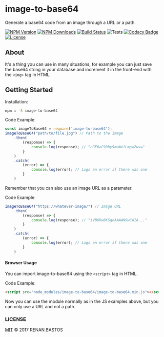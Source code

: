 # image-to-base64
Generate a base64 code from an image through a URL or a path.
 
[![NPM Version][npm-image]][npm-url]
[![NPM Downloads][downloads-image]][downloads-url]
[![Build Status](https://travis-ci.org/renanbastos93/image-to-base64.svg?branch=master)](https://travis-ci.org/renanbastos93/image-to-base64)
![Tests](https://github.com/renanbastos93/image-to-base64/workflows/Tests/badge.svg)
[![Codacy Badge](https://api.codacy.com/project/badge/Grade/319a6e0b35474cf3ada5b0894e959b65)](https://www.codacy.com/app/renanbastos93/image-to-base64?utm_source=github.com&amp;utm_medium=referral&amp;utm_content=renanbastos93/image-to-base64&amp;utm_campaign=Badge_Grade)
<a href="https://www.npmjs.com/package/vue"><img src="https://img.shields.io/npm/l/vue.svg" alt="License"></a>

[npm-image]: https://img.shields.io/npm/v/image-to-base64.svg
[npm-url]: https://npmjs.org/package/image-to-base64
[downloads-image]: https://img.shields.io/npm/dm/image-to-base64.svg
[downloads-url]: https://npmjs.org/package/image-to-base64

## About
It's a thing you can use in many situations, for example you can just save the base64 string in your database and increment it in the front-end with the `<img>` tag in HTML.

## Getting Started
Installation:
```bash
npm i -S image-to-base64
```
Code Example:
```js
const imageToBase64 = require('image-to-base64');
imageToBase64("path/to/file.jpg") // Path to the image
    .then(
        (response) => {
            console.log(response); // "cGF0aC90by9maWxlLmpwZw=="
        }
    )
    .catch(
        (error) => {
            console.log(error); // Logs an error if there was one
        }
    )
```
Remember that you can also use an image URL as a parameter.

Code Example:
```js
imageToBase64("https://whatever-image/") // Image URL
    .then(
        (response) => {
            console.log(response); // "iVBORw0KGgoAAAANSwCAIA..."
        }
    )
    .catch(
        (error) => {
            console.log(error); // Logs an error if there was one
        }
    )
```

#### Browser Usage
You can import image-to-base64 using the `<script>` tag in HTML.

Code Example:
```html
<script src="node_modules/image-to-base64/image-to-base64.min.js"></script>
```
Now you can use the module normally as in the JS examples above, but you can only use a URL and not a path. 

### LICENSE
[MIT](https://opensource.org/licenses/MIT) © 2017 RENAN.BASTOS
